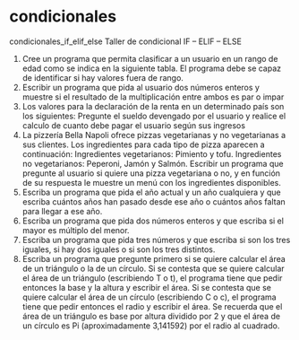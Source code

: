 # condicionales
condicionales_if_elif_else
Taller de condicional IF – ELIF – ELSE
1. Cree un programa que permita clasificar a un usuario en un rango de edad como se indica en la siguiente tabla.
El programa debe se capaz de identificar si hay valores fuera de rango.
2. Escribir un programa que pida al usuario dos números enteros y muestre si el resultado de
la multiplicación entre ambos es par o impar
3. Los valores para la declaración de la renta en un determinado país son los siguientes:
Pregunte el sueldo devengado por el usuario y realice el calculo de cuanto debe pagar el
usuario según sus ingresos
4. La pizzería Bella Napoli ofrece pizzas vegetarianas y no vegetarianas a sus clientes. Los
ingredientes para cada tipo de pizza aparecen a continuación:
Ingredientes vegetarianos: Pimiento y tofu.
Ingredientes no vegetarianos: Peperoni, Jamón y Salmón.
Escribir un programa que pregunte al usuario si quiere una pizza vegetariana o no, y en
función de su respuesta le muestre un menú con los ingredientes disponibles.
5. Escriba un programa que pida el año actual y un año cualquiera y que escriba cuántos años
han pasado desde ese año o cuántos años faltan para llegar a ese año.
6. Escriba un programa que pida dos números enteros y que escriba si el mayor es múltiplo
del menor.
7. Escriba un programa que pida tres números y que escriba si son los tres iguales, si hay dos
iguales o si son los tres distintos.
8. Escriba un programa que pregunte primero si se quiere calcular el área de un triángulo o la
de un círculo. Si se contesta que se quiere calcular el área de un triángulo (escribiendo T o
t), el programa tiene que pedir entonces la base y la altura y escribir el área. Si se contesta
que se quiere calcular el área de un círculo (escribiendo C o c), el programa tiene que pedir
entonces el radio y escribir el área.
Se recuerda que el área de un triángulo es base por altura dividido por 2 y que el área de
un círculo es Pi (aproximadamente 3,141592) por el radio al cuadrado.